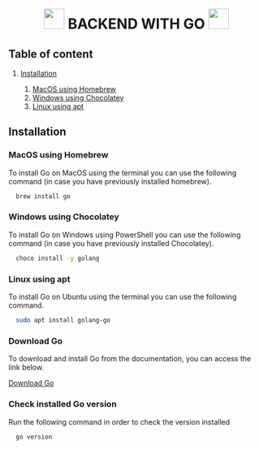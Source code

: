<div align="center">
  
  <h1>
    <img src="https://media.tenor.com/TCMWkxIkF9IAAAAi/dancing-gopher.gif" width=40> 
    BACKEND WITH GO
    <img src="https://media.tenor.com/TCMWkxIkF9IAAAAi/dancing-gopher.gif" width=40>
  </h1>
   
</div>

<div>
  <h2>Table of content</h2>
  <ol>
    <li>
      <a href="#installation"> Installation </a>
    </li>
    <ol>
      <li>
        <a href="#macos-using-homebrew">MacOS using Homebrew</a>
      </li>
      <li>
        <a href="#windows-using-chocolatey">Windows using Chocolatey</a>
      </li>
      <li>
        <a href="#linux-using-apt">Linux using apt</a>
      </li>
    </ol>
  </ol>
</div>

<div>
  <h2>Installation</h2>  
  <h3>MacOS using Homebrew</h3>
  <p>To install Go on MacOS using the terminal you can use the following command (in case you have previously installed homebrew).</p>
</div>

```bash
  brew install go
```

<div>
  <h3>Windows using Chocolatey</h3>
  <p>To install Go on Windows using PowerShell you can use the following command (in case you have previously installed Chocolatey).</p>
</div>

```bash
  choco install -y golang
```

<div>
  <h3>Linux using apt</h3>
  <p>To install Go on Ubuntu using the terminal you can use the following command.</p>
</div>

```bash
  sudo apt install golang-go
```
<div>
  <h3>Download Go</h3>
  <p>To download and install Go from the documentation, you can access the link below.</p>
  <a href="https://go.dev/dl/">Download Go</a>
</div>

<div>
  <h3>Check installed Go version</h3>
  <p>Run the following command in order to check the version installed</p>
</div>

```bash
  go version
```

